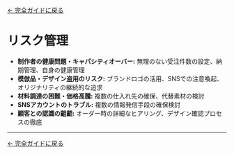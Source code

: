 [← 完全ガイドに戻る](../takis_complete_guide.md)

# リスク管理

- **制作者の健康問題・キャパシティオーバー:** 無理のない受注件数の設定、納期管理、自身の健康管理
- **模倣品・デザイン盗用のリスク:** ブランドロゴの活用、SNSでの注意喚起、オリジナリティの継続的な追求
- **材料調達の困難・価格高騰:** 複数の仕入れ先の確保、代替素材の検討
- **SNSアカウントのトラブル:** 複数の情報発信手段の確保検討
- **顧客との認識の齟齬:** オーダー時の詳細なヒアリング、デザイン確認プロセスの徹底

---

[← 完全ガイドに戻る](../takis_complete_guide.md) 